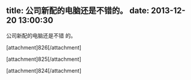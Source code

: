 title: 公司新配的电脑还是不错的。
date: 2013-12-20 13:00:30
---

<p>
	公司新配的电脑还是不错 的。
</p>
<p>
	[attachment]826[/attachment]
</p>
<p>
	[attachment]825[/attachment]
</p>
<p>
	[attachment]824[/attachment]
</p>
